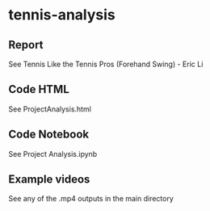 # tennis-analysis

## Report
See Tennis Like the Tennis Pros (Forehand Swing) - Eric Li

## Code HTML
See ProjectAnalysis.html

## Code Notebook
See Project Analysis.ipynb

## Example videos
See any of the .mp4 outputs in the main directory
